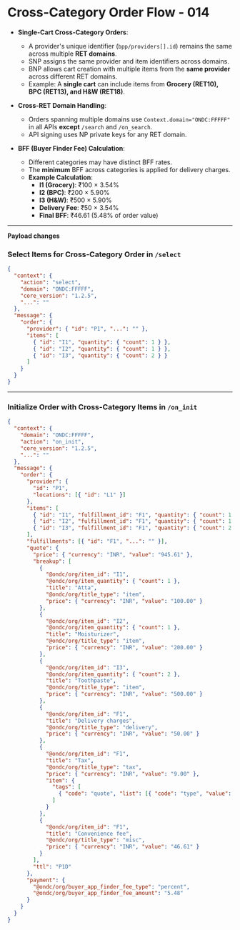 # Cross-Category Order Flow - 014

- **Single-Cart Cross-Category Orders**:  
  - A provider's unique identifier (`bpp/providers[].id`) remains the same across multiple **RET domains**.  
  - SNP assigns the same provider and item identifiers across domains.  
  - BNP allows cart creation with multiple items from the **same provider** across different RET domains.  
  - Example: A **single cart** can include items from **Grocery (RET10), BPC (RET13), and H&W (RET18)**.  

- **Cross-RET Domain Handling**:  
  - Orders spanning multiple domains use `Context.domain="ONDC:FFFFF"` in all APIs **except** `/search` and `/on_search`.  
  - API signing uses NP private keys for any RET domain.  

- **BFF (Buyer Finder Fee) Calculation**:  
  - Different categories may have distinct BFF rates.  
  - The **minimum** BFF across categories is applied for delivery charges.  
  - **Example Calculation**:  
    - **I1 (Grocery)**: ₹100 × 3.54%  
    - **I2 (BPC)**: ₹200 × 5.90%  
    - **I3 (H&W)**: ₹500 × 5.90%  
    - **Delivery Fee**: ₹50 × 3.54%  
    - **Final BFF**: ₹46.61 (5.48% of order value)  

---

**Payload changes**

### Select Items for Cross-Category Order in `/select`
```json
{
  "context": {
    "action": "select",
    "domain": "ONDC:FFFFF",
    "core_version": "1.2.5",
    "...": ""
  },
  "message": {
    "order": {
      "provider": { "id": "P1", "...": "" },
      "items": [
        { "id": "I1", "quantity": { "count": 1 } },
        { "id": "I2", "quantity": { "count": 1 } },
        { "id": "I3", "quantity": { "count": 2 } }
      ]
    }
  }
}
```

---

### Initialize Order with Cross-Category Items in `/on_init`
```json
{
  "context": {
    "domain": "ONDC:FFFFF",
    "action": "on_init",
    "core_version": "1.2.5",
    "...": ""
  },
  "message": {
    "order": {
      "provider": {
        "id": "P1",
        "locations": [{ "id": "L1" }]
      },
      "items": [
        { "id": "I1", "fulfillment_id": "F1", "quantity": { "count": 1 } },
        { "id": "I2", "fulfillment_id": "F1", "quantity": { "count": 1 } },
        { "id": "I3", "fulfillment_id": "F1", "quantity": { "count": 2 } }
      ],
      "fulfillments": [{ "id": "F1", "...": "" }],
      "quote": {
        "price": { "currency": "INR", "value": "945.61" },
        "breakup": [
          {
            "@ondc/org/item_id": "I1",
            "@ondc/org/item_quantity": { "count": 1 },
            "title": "Atta",
            "@ondc/org/title_type": "item",
            "price": { "currency": "INR", "value": "100.00" }
          },
          {
            "@ondc/org/item_id": "I2",
            "@ondc/org/item_quantity": { "count": 1 },
            "title": "Moisturizer",
            "@ondc/org/title_type": "item",
            "price": { "currency": "INR", "value": "200.00" }
          },
          {
            "@ondc/org/item_id": "I3",
            "@ondc/org/item_quantity": { "count": 2 },
            "title": "Toothpaste",
            "@ondc/org/title_type": "item",
            "price": { "currency": "INR", "value": "500.00" }
          },
          {
            "@ondc/org/item_id": "F1",
            "title": "Delivery charges",
            "@ondc/org/title_type": "delivery",
            "price": { "currency": "INR", "value": "50.00" }
          },
          {
            "@ondc/org/item_id": "F1",
            "title": "Tax",
            "@ondc/org/title_type": "tax",
            "price": { "currency": "INR", "value": "9.00" },
            "item": {
              "tags": [
                { "code": "quote", "list": [{ "code": "type", "value": "fulfillment" }] }
              ]
            }
          },
          {
            "@ondc/org/item_id": "F1",
            "title": "Convenience fee",
            "@ondc/org/title_type": "misc",
            "price": { "currency": "INR", "value": "46.61" }
          }
        ],
        "ttl": "P1D"
      },
      "payment": {
        "@ondc/org/buyer_app_finder_fee_type": "percent",
        "@ondc/org/buyer_app_finder_fee_amount": "5.48"
      }
    }
  }
}
```